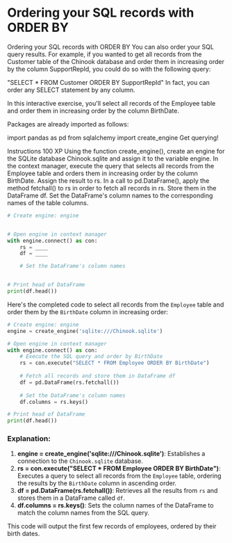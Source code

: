 # Ordering your SQL records with ORDER BY

Ordering your SQL records with ORDER BY
You can also order your SQL query results. For example, if you wanted to get all records from the Customer table of the Chinook database and order them in increasing order by the column SupportRepId, you could do so with the following query:

"SELECT * FROM Customer ORDER BY SupportRepId"
In fact, you can order any SELECT statement by any column.

In this interactive exercise, you'll select all records of the Employee table and order them in increasing order by the column BirthDate.

Packages are already imported as follows:

import pandas as pd
from sqlalchemy import create_engine
Get querying!

Instructions
100 XP
Using the function create_engine(), create an engine for the SQLite database Chinook.sqlite and assign it to the variable engine.
In the context manager, execute the query that selects all records from the Employee table and orders them in increasing order by the column BirthDate. Assign the result to rs.
In a call to pd.DataFrame(), apply the method fetchall() to rs in order to fetch all records in rs. Store them in the DataFrame df.
Set the DataFrame's column names to the corresponding names of the table columns.


```py
# Create engine: engine


# Open engine in context manager
with engine.connect() as con:
    rs = ____
    df = ____

    # Set the DataFrame's column names


# Print head of DataFrame
print(df.head())


```

Here's the completed code to select all records from the `Employee` table and order them by the `BirthDate` column in increasing order:

```python
# Create engine: engine
engine = create_engine('sqlite:///Chinook.sqlite')

# Open engine in context manager
with engine.connect() as con:
    # Execute the SQL query and order by BirthDate
    rs = con.execute("SELECT * FROM Employee ORDER BY BirthDate")
    
    # Fetch all records and store them in DataFrame df
    df = pd.DataFrame(rs.fetchall())
    
    # Set the DataFrame's column names
    df.columns = rs.keys()

# Print head of DataFrame
print(df.head())
```

### Explanation:
1. **engine = create_engine('sqlite:///Chinook.sqlite')**: Establishes a connection to the `Chinook.sqlite` database.
2. **rs = con.execute("SELECT * FROM Employee ORDER BY BirthDate")**: Executes a query to select all records from the `Employee` table, ordering the results by the `BirthDate` column in ascending order.
3. **df = pd.DataFrame(rs.fetchall())**: Retrieves all the results from `rs` and stores them in a DataFrame called `df`.
4. **df.columns = rs.keys()**: Sets the column names of the DataFrame to match the column names from the SQL query.

This code will output the first few records of employees, ordered by their birth dates.